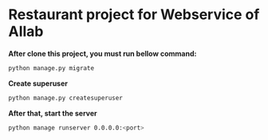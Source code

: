 # Restaurant project for Webservice of AIlab

**After clone this project, you must run bellow command:**
```bash
python manage.py migrate
```
**Create superuser**
```bash
python manage.py createsuperuser
```
**After that, start the server**
```bash
python manage runserver 0.0.0.0:<port>
```